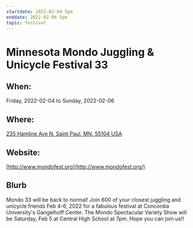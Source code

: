 ```yaml
---
startdate: 2022-02-04 5pm
enddate: 2022-02-06 5pm
topic: festival
--- 
```


# Minnesota Mondo Juggling & Unicycle Festival 33

## When:

Friday, 2022-02-04 to Sunday, 2022-02-06

## Where:

[235 Hamline Ave N, Saint Paul, MN, 55104 USA](https://maps.google.com/maps?q=loc:44.947559,-93.158279&z=17&t=m)



## Website:

[http://www.mondofest.org](http://www.mondofest.org/)

## Blurb

Mondo 33 will be back to normal! Join 600 of your closest juggling and unicycle friends Feb 4-6, 2022 for a fabulous festival at Concordia University's Gangelhoff Center. The Mondo Spectacular Variety Show will be Saturday, Feb 5 at Central High School at 7pm. Hope you can join us!!